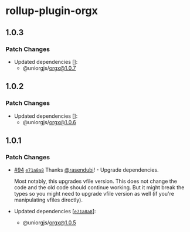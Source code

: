 # rollup-plugin-orgx

## 1.0.3

### Patch Changes

- Updated dependencies []:
  - @uniorgjs/orgx@1.0.7

## 1.0.2

### Patch Changes

- Updated dependencies []:
  - @uniorgjs/orgx@1.0.6

## 1.0.1

### Patch Changes

- [#94](https://github.com/rasendubi/uniorg/pull/94) [`e71a8a8`](https://github.com/rasendubi/uniorg/commit/e71a8a85f4921d53fdf112df17bd37b92af1ed5d) Thanks [@rasendubi](https://github.com/rasendubi)! - Upgrade dependencies.

  Most notably, this upgrades vfile version. This does not change the code and the old code should continue working. But it might break the types so you might need to upgrade vfile version as well (if you're manipulating vfiles directly).

- Updated dependencies [[`e71a8a8`](https://github.com/rasendubi/uniorg/commit/e71a8a85f4921d53fdf112df17bd37b92af1ed5d)]:
  - @uniorgjs/orgx@1.0.5
